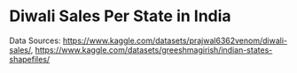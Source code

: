 # Diwali Sales Per State in India
Data Sources: https://www.kaggle.com/datasets/prajwal6362venom/diwali-sales/, https://www.kaggle.com/datasets/greeshmagirish/indian-states-shapefiles/
